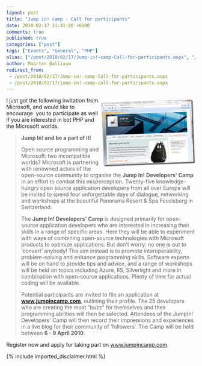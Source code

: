 ```yaml
---
layout: post
title: "Jump in! camp - Call for participants"
date: 2010-02-17 21:41:00 +0100
comments: true
published: true
categories: ["post"]
tags: ["Events", "General", "PHP"]
alias: ["/post/2010/02/17/Jump-in!-camp-Call-for-participants.aspx", "/post/2010/02/17/jump-in!-camp-call-for-participants.aspx"]
author: Maarten Balliauw
redirect_from:
 - /post/2010/02/17/Jump-in!-camp-Call-for-participants.aspx
 - /post/2010/02/17/jump-in!-camp-call-for-participants.aspx
---
```

<p><img style="border-bottom: 0px; border-left: 0px; margin: 5px 0px 5px 5px; display: inline; border-top: 0px; border-right: 0px" title="Jump In! Camp" src="/images/image_41.png" border="0" alt="Jump In! Camp" width="252" height="181" align="right" /> I just got the following invitation from Microsoft, and would like to encourage&nbsp; you to participate as well if you are interested in bot PHP and the Microsoft worlds.</p>


<blockquote>
<p><strong>Jump In! and be a part of it!</strong><strong></strong></p>
<p>Open source programming and Microsoft: two incompatible worlds? Microsoft is partnering with renowned actors of the open-source community to organise the <strong>Jump In!</strong> <strong>Developers' Camp</strong> in an effort to combat this misperception<strong>.</strong> Twenty-five knowledge-hungry open source application developers from all over Europe will be invited to spend four unforgettable days of dialogue, networking and workshops at the beautiful Panorama Resort &amp; Spa Feusisberg in Switzerland.</p>
<p>The <strong>Jump In! Developers' Camp</strong> is designed primarily for open-source application developers who are interested in increasing their skills in a range of specific areas. Here they will be able to experiment with ways of combining open-source technologies with Microsoft products to optimize applications. But don&rsquo;t worry: no one is out to &lsquo;convert&rsquo; anybody! The aim instead is to promote interoperability, problem-solving and enhance programming skills. Software experts will be on hand to provide tips and advice, and a range of workshops will be held on topics including Azure, IIS, Silverlight and more in combination with open-source applications. Plenty of time for actual coding will be available.</p>
<p>Potential participants are invited to file an application at <strong><a href="http://www.jumpincamp.com">www.jumpincamp.com</a></strong>, outlining their profile. The 25 developers who are creating the most &ldquo;buzz&rdquo; for themselves and their programming abilities will then be selected. Attendees of the JumpIn! Developers' Camp will then record their impressions and experiences in a live blog for their community of &lsquo;followers&rsquo;. The Camp will be held between <strong>6 - 9 April 2010</strong>.</p>


</blockquote>


<p>Register now and apply for taking part on <a href="http://www.jumpincamp.com">www.jumpincamp.com</a>.</p>

{% include imported_disclaimer.html %}

